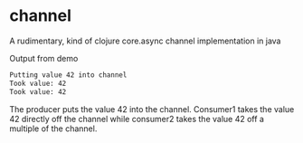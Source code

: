 # channel
A rudimentary, kind of clojure core.async channel implementation in java

Output from demo
```bash
Putting value 42 into channel
Took value: 42
Took value: 42
```

The producer puts the value 42 into the channel. Consumer1 takes the value 42 directly off the channel 
while consumer2 takes the value 42 off a multiple of the channel.
